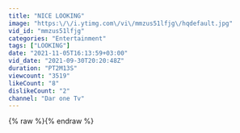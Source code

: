 ```yaml
---
title: "NICE LOOKING"
image: "https:\/\/i.ytimg.com\/vi\/mmzus51lfjg\/hqdefault.jpg"
vid_id: "mmzus51lfjg"
categories: "Entertainment"
tags: ["LOOKING"]
date: "2021-11-05T16:13:59+03:00"
vid_date: "2021-09-30T20:20:48Z"
duration: "PT2M13S"
viewcount: "3519"
likeCount: "8"
dislikeCount: "2"
channel: "Dar one Tv"
---
```

{% raw %}{% endraw %}
